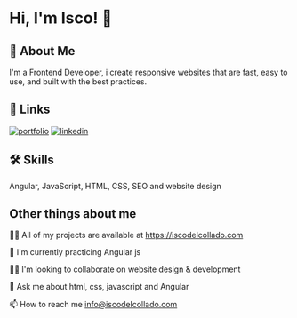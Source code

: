 
# Hi, I'm Isco! 👋


## 🚀 About Me
I'm a Frontend Developer, i create responsive websites that are fast, easy to use, and built with the best practices.


## 🔗 Links
[![portfolio](https://img.shields.io/badge/my_portfolio-000?style=for-the-badge&logo=ko-fi&logoColor=white)](https://iscodelcollado.com/)
[![linkedin](https://img.shields.io/badge/linkedin-0A66C2?style=for-the-badge&logo=linkedin&logoColor=white)](https://www.linkedin.com/in/iscodelcollado/)


## 🛠 Skills
Angular, JavaScript, HTML, CSS, SEO and website design


## Other things about me 
👩‍💻 All of my projects are available at https://iscodelcollado.com

🧠 I'm currently practicing Angular js

👯‍♀️ I'm looking to collaborate on website design & development

💬 Ask me about html, css, javascript and Angular

📫 How to reach me info@iscodelcollado.com


